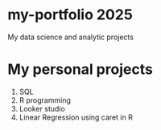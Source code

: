 # my-portfolio 2025
My data science and analytic projects

# My personal projects
1. SQL
2. R programming
3. Looker studio
4. Linear Regression using caret in R
